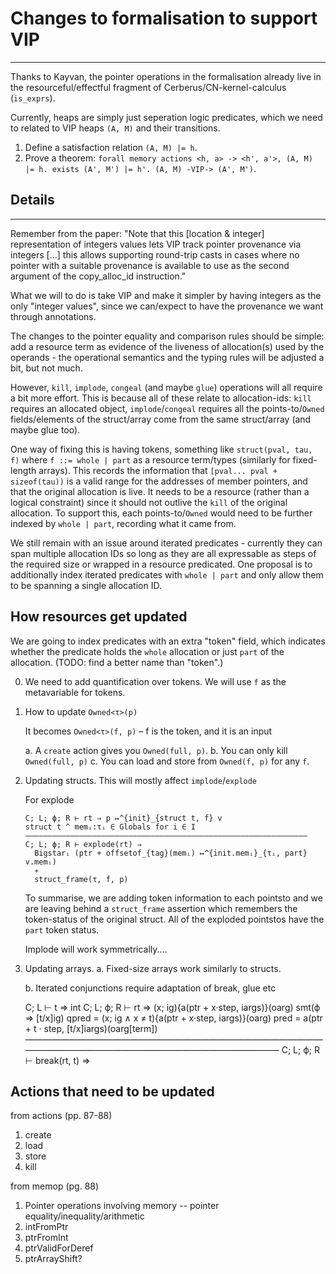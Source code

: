 # Changes to formalisation to support VIP
---


Thanks to Kayvan, the pointer operations in the formalisation already live in
the resourceful/effectful fragment of Cerberus/CN-kernel-calculus (`is_exprs`).


Currently, heaps are simply just seperation logic predicates, which we need
to related to VIP heaps `(A, M)` and their transitions.

1. Define a satisfaction relation `(A, M) |= h`.
2. Prove a theorem: `forall memory actions <h, a> -> <h', a'>, (A, M) |= h.
   exists (A', M') |= h'. (A, M) -VIP-> (A', M')`.

## Details
---

Remember from the paper: "Note that this [location & integer] representation of
integers values lets VIP track pointer provenance via integers [...] this
allows supporting round-trip casts in cases where no pointer with a suitable
provenance is available to use as the second argument of the copy_alloc_id
instruction."

What we will to do is take VIP and make it simpler by having integers as the
only "integer values", since we can/expect to have the provenance we want
through annotations.

The changes to the pointer equality and comparison rules should be simple:
add a resource term as evidence of the liveness of allocation(s) used by the
operands - the operational semantics and the typing rules will be adjusted
a bit, but not much.

However, `kill`, `implode`, `congeal` (and maybe `glue`) operations will
all require a bit more effort. This is because all of these relate to
allocation-ids: `kill` requires an allocated object, `implode`/`congeal`
requires all the points-to/`Owned` fields/elements of the struct/array come from
the same struct/array (and maybe glue too).

One way of fixing this is having tokens, something like `struct(pval, tau, f)`
where `f ::= whole | part` as a resource term/types (similarly for fixed-length
arrays). This records the information that `[pval... pval + sizeof(tau))` is a
valid range for the addresses of member pointers, and that the original
allocation is live. It needs to be a resource (rather than a logical
constraint) since it should not outlive the `kill` of the original allocation.
To support this, each points-to/`Owned` would need to be further indexed by
`whole | part`, recording what it came from.

We still remain with an issue around iterated predicates - currently they can span
multiple allocation IDs so long as they are all expressable as steps of the required
size or wrapped in a resource predicated. One proposal is to additionally index 
iterated predicates with `whole | part` and only allow them to be spanning a single
allocation ID.


## How resources get updated 

We are going to index predicates with an extra "token" field, which
indicates whether the predicate holds the `whole` allocation or just
`part` of the allocation. (TODO: find a better name than "token".)

0. We need to add quantification over tokens. We will use `f` as the 
   metavariable for tokens. 

1. How to update `Owned<τ>(p)` 

   It becomes `Owned<τ>(f, p)`   – f is the token, and it is an input

   a. A `create` action gives you `Owned(full, p)`. 
   b. You can only kill `Owned(full, p)`
   c. You can load and store from `Owned(f, p)` for any `f`. 

2. Updating structs. This will mostly affect `implode`/`explode`

   For explode 

       C; L; ϕ; R ⊢ rt ⇒ p ↦^{init}_{struct t, f} v 
       struct t ^ memᵢ:τᵢ ∈ Globals for i ∈ I
       ———————————————————————————————————————————————————————————————
       C; L; ϕ; R ⊢ explode(rt) ⇒ 
         Bigstarᵢ (ptr + offsetof_{tag}(memᵢ) ↦^{init.memᵢ}_{τᵢ, part} v.memᵢ) 
         ∗ 
         struct_frame(τ, f, p)


   To summarise, we are adding token information to each pointsto and 
   we are leaving behind a `struct_frame` assertion which remembers 
   the token-status of the original struct. All of the exploded pointstos 
   have the `part` token status. 

   Implode will work symmetrically....

3. Updating arrays. 
   a. Fixed-size arrays work similarly to structs. 

   b. Iterated conjunctions require adaptation of break, glue etc

    C; L ⊢ t ⇒ int
    C; L; ϕ; R ⊢ rt ⇒ (x; ig){a(ptr + x·step, iargs)}(oarg)
    smt(ϕ ⇒ [t/x]ig)
    qpred = (x; ig ∧ x ≠ t){a(ptr + x·step, iargs)}(oarg)
    pred = a(ptr + t · step, [t/x]iargs)(oarg[term])
    ———————————————————————————————————————————————————————————————
    C; L; ϕ; R ⊢ break(rt, t) ⇒  

   
   


## Actions that need to be updated

from actions (pp. 87-88)

1. create
2. load
3. store
4. kill


from memop (pg. 88)

1. Pointer operations involving memory -- pointer equality/inequality/arithmetic
2. intFromPtr
3. ptrFromInt
4. ptrValidForDeref 
5. ptrArrayShift?


